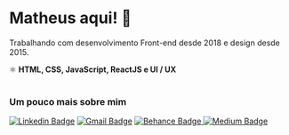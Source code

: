 # Matheus aqui! 🤘

Trabalhando com desenvolvimento Front-end desde 2018 e design desde 2015.<br/>


⚛️ <strong>HTML, CSS, JavaScript,  ReactJS e UI / UX</strong>
<br/><br/>

### Um pouco mais sobre mim

[![Linkedin Badge](https://img.shields.io/badge/-Matheus%20-111111?style=flat-square&logo=Linkedin&logoColor=white&link=https://www.linkedin.com/in/matheusgarciamg/)](https://www.linkedin.com/in/matheusgarciamg/) [![Gmail Badge](https://img.shields.io/badge/-matheusgarciadg@gmail.com-111111?style=flat-square&logo=Gmail&logoColor=white&link=mailto:matheusgarciadg@gmail.com)](matheusgarciadg@gmail.com) [![Behance Badge](https://img.shields.io/badge/-Behance-111111?style=flat-square&logo=behance&logoColor=white&link=https://www.behance.net/matheusgarciadg)
](https://www.behance.net/matheusgarciadg) [![Medium Badge](https://img.shields.io/badge/Medium-12100E?style=flat-square&logo=medium&logoColor=white&link=https://medium.com/@matheusgarciadg)
](https://medium.com/@matheusgarciadg)



